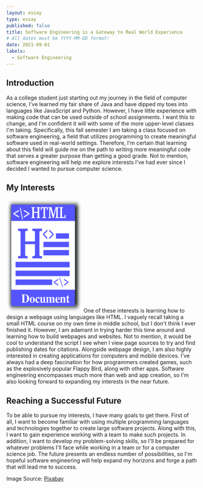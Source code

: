 ```yaml
---
layout: essay
type: essay
published: false
title: Software Engineering is a Gateway to Real World Experience
# All dates must be YYYY-MM-DD format!
date: 2021-09-01
labels:
  - Software Engineering
---
```


## Introduction
As a college student just starting out my journey in the field of computer science, I've learned my fair share of Java and have dipped my toes into languages like JavaScript and Python. However, I have little experience with making code that can be used outside of school assignments. I want this to change, and I'm confident it will with some of the more upper-level classes I'm taking. Specifically, this fall semester I am taking a class focused on software engineering, a field that utilizes programming to create meaningful software used in real-world settings. Therefore, I'm certain that learning about this field will guide me on the path to writing more meaningful code that serves a greater purpose than getting a good grade. Not to mention, software engineering will help me explore interests I've had ever since I decided I wanted to pursue computer science.

## My Interests
<img class="ui left floated rounded image" src="../img/essays/html.png" height="300" width="200">
One of these interests is learning how to design a webpage using languages like HTML. I vaguely recall taking a small HTML course on my own time in middle school, but I don't think I ever finished it. However, I am adamant in trying harder this time around and learning how to build webpages and websites. Not to mention, it would be cool to understand the script I see when I view page sources to try and find publishing dates for citations. Alongside webpage design, I am also highly interested in creating applications for computers and mobile devices. I've always had a deep fascination for how programmers created games, such as the explosively popular Flappy Bird, along with other apps. Software engineering encompasses much more than web and app creation, so I'm also looking forward to expanding my interests in the near future.

## Reaching a Successful Future
To be able to pursue my interests, I have many goals to get there. First of all, I want to become familiar with using multiple programming languages and technologies together to create large software projects. Along with this, I want to gain experience working with a team to make such projects. In addition, I want to develop my problem-solving skills, so I'll be prepared for whatever problems I'll face while working in a team or for a computer science job. The future presents an endless number of possibilities, so I'm hopeful software engineering will help expand my horizons and forge a path that will lead me to success. 

Image Source: [Pixabay](https://pixabay.com/vectors/html-file-type-source-code-code-154434/)
